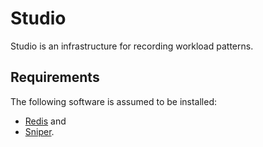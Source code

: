 # Studio

Studio is an infrastructure for recording workload patterns.

## Requirements

The following software is assumed to be installed:

* [Redis](http://redis.io) and
* [Sniper](http://snipersim.org).
